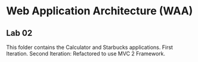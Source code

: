 # Web Application Architecture (WAA)

## Lab 02

This folder contains the Calculator and Starbucks applications.
First Iteration.
Second Iteration: Refactored to use MVC 2 Framework.
